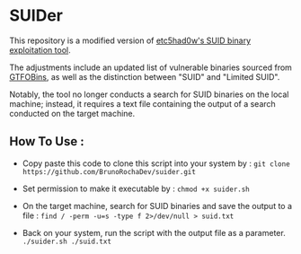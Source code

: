 # SUIDer

This repository is a modified version of [etc5had0w's SUID binary exploitation tool](https://github.com/etc5had0w/suider).

The adjustments include an updated list of vulnerable binaries sourced from [GTFOBins](https://gtfobins.github.io/), as well as the distinction between "SUID" and "Limited SUID".

Notably, the tool no longer conducts a search for SUID binaries on the local machine; instead, it requires a text file containing the output of a search conducted on the target machine.

## How To Use :

* Copy paste this code to clone this script into your system by : 
`git clone https://github.com/BrunoRochaDev/suider.git`

* Set permission to make it executable by :
`chmod +x suider.sh`

* On the target machine, search for SUID binaries and save the output to a file :
`find / -perm -u=s -type f 2>/dev/null > suid.txt`

* Back on your system, run the script with the output file as a parameter.
`./suider.sh ./suid.txt`

